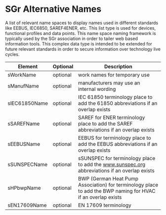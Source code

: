 # SGr Alternative Names

A list of relevant name spaces to display names used in different standards like EEBUS, IEC6850, SAREF4ENER, etc. This list type is used for devices, functional profiles and data points. This name space naming framework is typically used by the SGr association in order to tailer web based information tools. This complex data type is intended to be extended for future relevant standards in order to secure information over technology live cycles.

| Element | Optional | Description |
|---------|----------|-------------|
| sWorkName | optional | work names for temporary use |
| sManufName | optional | manufacturers may use an internal wording |
| sIEC61850Name | optional | IEC 61850 terminology place to add the 61850 abbreviations if an overlap exists |
| sSAREFName | optional | SAREF for ENER terminology place to add the SAREF abbreviations if an overlap exists |
| sEEBUSName | optional | EEBUS for terminology place to add the EEBUS abbreviations if an overlap exists |
| sSUNSPECName | optional | sSUNSPEC for terminology place to add the www.sunspec.org abbreviations if an overlap exists|
| sHPbwpName | optional | BWP (German Heat Pump Association) for terminology place to add the BWP naming for HVAC if an overlap exists |
| sEN17609Name | optional | EN 17609 terminology|
